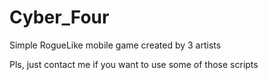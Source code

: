 # Cyber_Four
Simple RogueLike mobile game created by 3 artists

Pls, just contact me if you want to use some of those scripts
